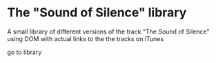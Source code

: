 # The "Sound of Silence" library

A small library of different versions of the track "The Sound of Silence" using DOM with actual links to the the tracks on iTunes

go to library
